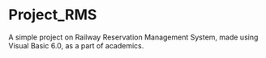 # Project_RMS
A simple project on Railway Reservation Management System, made using Visual Basic 6.0, as a part of academics.
